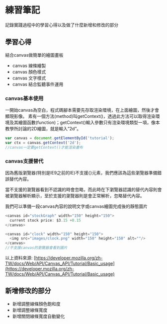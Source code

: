 

# 練習筆記

記錄實踐過程中的學習心得以及做了什麼新增和修改的部分  



## 學習心得

結合canvas做簡單的繪圖畫板

* canvas 線條繪製
* canvas 顏色樣式
* canvas 文字樣式
* canvas 結合監聽事件運用

### canvas基本使用

一開始canvas為空白，程式碼腳本需要先存取渲染環境，在上面繪圖，然後才會顯現影像。<canvas> 素有一個方法(method)叫getContext()，透過此方法可以取得渲染環境及其繪圖函數(function)；getContext()輸入參數只有渲染環境類型一項，像本教學所討論的2D繪圖，就是輸入”2d”。

```js
var canvas = document.getElementById('tutorial');
var ctx = canvas.getContext('2d');
//canvas一定要getContext()才能渲染畫布
```
### canvas支援替代

因為舊版瀏覽器(特別是IE9之前的IE)不支援{<canvas>}元素，我們應該為這些瀏覽器準備錯誤替代內容。

當不支援<canvas>的瀏覽器看到不認識的<canvas>時會忽略<canvas>，而此時在<canvas>下瀏覽器認識的替代內容則會被瀏覽器解析顯示，至於支援<canvas>的瀏覽器則是會正常解析<canvas>，忽略替代內容。

我們可以準備一段canvas內容的說明文字或canvas繪圖完成後的靜態圖片
  
```js
<canvas id="stockGraph" width="150" height="150">
  current stock price: $3.15 +0.15
</canvas>

<canvas id="clock" width="150" height="150">
  <img src="images/clock.png" width="150" height="150" alt=""/>
</canvas>
//不支援canvas的瀏覽器會看到圖片
```
以上資料來源:
[https://developer.mozilla.org/zh-TW/docs/Web/API/Canvas_API/Tutorial/Basic_usage](https://developer.mozilla.org/zh-TW/docs/Web/API/Canvas_API/Tutorial/Basic_usage)
 
## 新增修改的部分

* 新增調整線條顏色飽和度
* 新增調整線條寬度
* 新增關閉線條寬度自動變化

